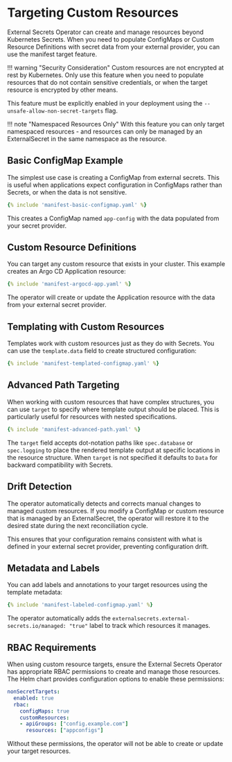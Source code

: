 # Targeting Custom Resources

External Secrets Operator can create and manage resources beyond Kubernetes Secrets. When you need to populate ConfigMaps or Custom Resource Definitions with secret data from your external provider, you can use the manifest target feature.

!!! warning "Security Consideration"
    Custom resources are not encrypted at rest by Kubernetes. Only use this feature when you need to populate resources that do not contain sensitive credentials, or when the target resource is encrypted by other means.

This feature must be explicitly enabled in your deployment using the `--unsafe-allow-non-secret-targets` flag.

!!! note "Namespaced Resources Only"
    With this feature you can only target namespaced resources - and resources can only be managed by an ExternalSecret in the same namespace as the resource.

## Basic ConfigMap Example

The simplest use case is creating a ConfigMap from external secrets. This is useful when applications expect configuration in ConfigMaps rather than Secrets, or when the data is not sensitive.

```yaml
{% include 'manifest-basic-configmap.yaml' %}
```

This creates a ConfigMap named `app-config` with the data populated from your secret provider.

## Custom Resource Definitions

You can target any custom resource that exists in your cluster. This example creates an Argo CD Application resource:

```yaml
{% include 'manifest-argocd-app.yaml' %}
```

The operator will create or update the Application resource with the data from your external secret provider.

## Templating with Custom Resources

Templates work with custom resources just as they do with Secrets. You can use the `template.data` field to create structured configuration:

```yaml
{% include 'manifest-templated-configmap.yaml' %}
```

## Advanced Path Targeting

When working with custom resources that have complex structures, you can use `target` to specify where template output should be placed. This is particularly useful for resources with nested specifications.

```yaml
{% include 'manifest-advanced-path.yaml' %}
```

The `target` field accepts dot-notation paths like `spec.database` or `spec.logging` to place the rendered template output at specific locations in the resource structure. When `target` is not specified it defaults to `Data` for backward compatibility with Secrets.

## Drift Detection

The operator automatically detects and corrects manual changes to managed custom resources. If you modify a ConfigMap or custom resource that is managed by an ExternalSecret, the operator will restore it to the desired state during the next reconciliation cycle.

This ensures that your configuration remains consistent with what is defined in your external secret provider, preventing configuration drift.

## Metadata and Labels

You can add labels and annotations to your target resources using the template metadata:

```yaml
{% include 'manifest-labeled-configmap.yaml' %}
```

The operator automatically adds the `externalsecrets.external-secrets.io/managed: "true"` label to track which resources it manages.

## RBAC Requirements

When using custom resource targets, ensure the External Secrets Operator has appropriate RBAC permissions to create and manage those resources. The Helm chart provides configuration options to enable these permissions:

```yaml
nonSecretTargets:
  enabled: true
  rbac:
    configMaps: true
    customResources:
    - apiGroups: ["config.example.com"]
      resources: ["appconfigs"]
```

Without these permissions, the operator will not be able to create or update your target resources.

